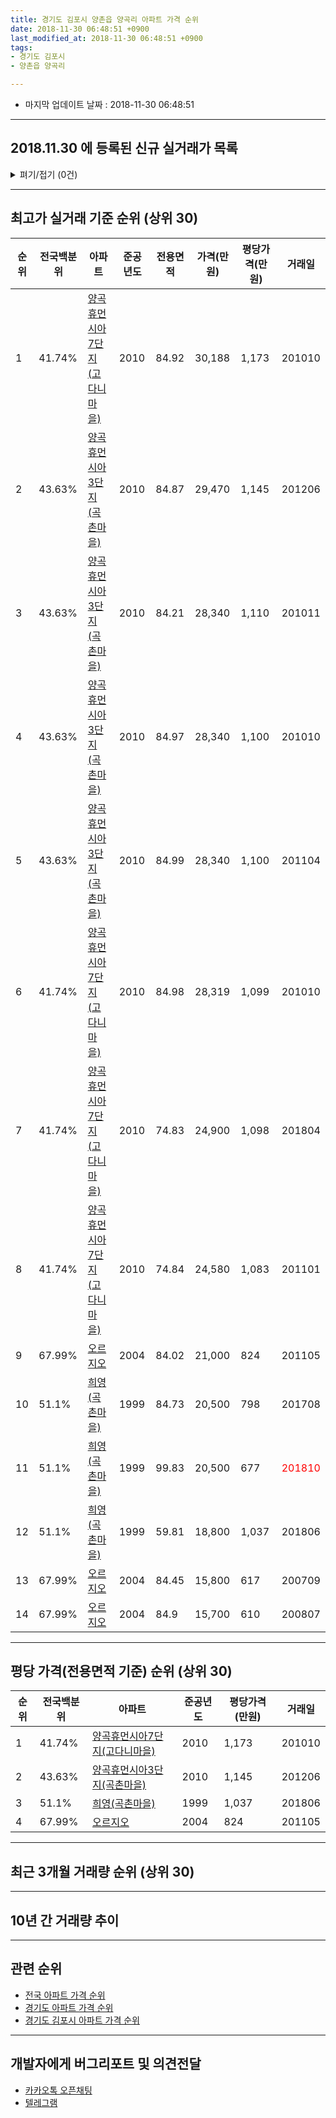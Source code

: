```yaml
---
title: 경기도 김포시 양촌읍 양곡리 아파트 가격 순위
date: 2018-11-30 06:48:51 +0900
last_modified_at: 2018-11-30 06:48:51 +0900
tags:
- 경기도 김포시
- 양촌읍 양곡리

---
```


* 마지막 업데이트 날짜 : 2018-11-30 06:48:51

---

## 2018.11.30 에 등록된 신규 실거래가 목록

<details>
<summary>펴기/접기 (0건)</summary>
<div markdown="1">

|아파트|전국백분위|준공년도|전용면적|가격(만원)|평당가격(만원)|거래일|
|---|---|---|---|---|---|---|
|없음|||||||


</div>
</details>

---

## 최고가 실거래 기준 순위 (상위 30)


|순위|전국백분위|아파트|준공년도|전용면적|가격(만원)|평당가격(만원)|거래일|
|---|---|---|---|---|---|---|---|
|1|41.74%|[양곡휴먼시아7단지(고다니마을)](https://search.naver.com/search.naver?query=%EA%B2%BD%EA%B8%B0%EB%8F%84+%EA%B9%80%ED%8F%AC%EC%8B%9C+%EC%96%91%EC%B4%8C%EC%9D%8D+%EC%96%91%EA%B3%A1%EB%A6%AC+%EC%96%91%EA%B3%A1%ED%9C%B4%EB%A8%BC%EC%8B%9C%EC%95%847%EB%8B%A8%EC%A7%80%28%EA%B3%A0%EB%8B%A4%EB%8B%88%EB%A7%88%EC%9D%84%29)|2010|84.92|30,188|1,173|201010|
|2|43.63%|[양곡휴먼시아3단지(곡촌마을)](https://search.naver.com/search.naver?query=%EA%B2%BD%EA%B8%B0%EB%8F%84+%EA%B9%80%ED%8F%AC%EC%8B%9C+%EC%96%91%EC%B4%8C%EC%9D%8D+%EC%96%91%EA%B3%A1%EB%A6%AC+%EC%96%91%EA%B3%A1%ED%9C%B4%EB%A8%BC%EC%8B%9C%EC%95%843%EB%8B%A8%EC%A7%80%28%EA%B3%A1%EC%B4%8C%EB%A7%88%EC%9D%84%29)|2010|84.87|29,470|1,145|201206|
|3|43.63%|[양곡휴먼시아3단지(곡촌마을)](https://search.naver.com/search.naver?query=%EA%B2%BD%EA%B8%B0%EB%8F%84+%EA%B9%80%ED%8F%AC%EC%8B%9C+%EC%96%91%EC%B4%8C%EC%9D%8D+%EC%96%91%EA%B3%A1%EB%A6%AC+%EC%96%91%EA%B3%A1%ED%9C%B4%EB%A8%BC%EC%8B%9C%EC%95%843%EB%8B%A8%EC%A7%80%28%EA%B3%A1%EC%B4%8C%EB%A7%88%EC%9D%84%29)|2010|84.21|28,340|1,110|201011|
|4|43.63%|[양곡휴먼시아3단지(곡촌마을)](https://search.naver.com/search.naver?query=%EA%B2%BD%EA%B8%B0%EB%8F%84+%EA%B9%80%ED%8F%AC%EC%8B%9C+%EC%96%91%EC%B4%8C%EC%9D%8D+%EC%96%91%EA%B3%A1%EB%A6%AC+%EC%96%91%EA%B3%A1%ED%9C%B4%EB%A8%BC%EC%8B%9C%EC%95%843%EB%8B%A8%EC%A7%80%28%EA%B3%A1%EC%B4%8C%EB%A7%88%EC%9D%84%29)|2010|84.97|28,340|1,100|201010|
|5|43.63%|[양곡휴먼시아3단지(곡촌마을)](https://search.naver.com/search.naver?query=%EA%B2%BD%EA%B8%B0%EB%8F%84+%EA%B9%80%ED%8F%AC%EC%8B%9C+%EC%96%91%EC%B4%8C%EC%9D%8D+%EC%96%91%EA%B3%A1%EB%A6%AC+%EC%96%91%EA%B3%A1%ED%9C%B4%EB%A8%BC%EC%8B%9C%EC%95%843%EB%8B%A8%EC%A7%80%28%EA%B3%A1%EC%B4%8C%EB%A7%88%EC%9D%84%29)|2010|84.99|28,340|1,100|201104|
|6|41.74%|[양곡휴먼시아7단지(고다니마을)](https://search.naver.com/search.naver?query=%EA%B2%BD%EA%B8%B0%EB%8F%84+%EA%B9%80%ED%8F%AC%EC%8B%9C+%EC%96%91%EC%B4%8C%EC%9D%8D+%EC%96%91%EA%B3%A1%EB%A6%AC+%EC%96%91%EA%B3%A1%ED%9C%B4%EB%A8%BC%EC%8B%9C%EC%95%847%EB%8B%A8%EC%A7%80%28%EA%B3%A0%EB%8B%A4%EB%8B%88%EB%A7%88%EC%9D%84%29)|2010|84.98|28,319|1,099|201010|
|7|41.74%|[양곡휴먼시아7단지(고다니마을)](https://search.naver.com/search.naver?query=%EA%B2%BD%EA%B8%B0%EB%8F%84+%EA%B9%80%ED%8F%AC%EC%8B%9C+%EC%96%91%EC%B4%8C%EC%9D%8D+%EC%96%91%EA%B3%A1%EB%A6%AC+%EC%96%91%EA%B3%A1%ED%9C%B4%EB%A8%BC%EC%8B%9C%EC%95%847%EB%8B%A8%EC%A7%80%28%EA%B3%A0%EB%8B%A4%EB%8B%88%EB%A7%88%EC%9D%84%29)|2010|74.83|24,900|1,098|201804|
|8|41.74%|[양곡휴먼시아7단지(고다니마을)](https://search.naver.com/search.naver?query=%EA%B2%BD%EA%B8%B0%EB%8F%84+%EA%B9%80%ED%8F%AC%EC%8B%9C+%EC%96%91%EC%B4%8C%EC%9D%8D+%EC%96%91%EA%B3%A1%EB%A6%AC+%EC%96%91%EA%B3%A1%ED%9C%B4%EB%A8%BC%EC%8B%9C%EC%95%847%EB%8B%A8%EC%A7%80%28%EA%B3%A0%EB%8B%A4%EB%8B%88%EB%A7%88%EC%9D%84%29)|2010|74.84|24,580|1,083|201101|
|9|67.99%|[오르지오](https://search.naver.com/search.naver?query=%EA%B2%BD%EA%B8%B0%EB%8F%84+%EA%B9%80%ED%8F%AC%EC%8B%9C+%EC%96%91%EC%B4%8C%EC%9D%8D+%EC%96%91%EA%B3%A1%EB%A6%AC+%EC%98%A4%EB%A5%B4%EC%A7%80%EC%98%A4)|2004|84.02|21,000|824|201105|
|10|51.1%|[희영(곡촌마을)](https://search.naver.com/search.naver?query=%EA%B2%BD%EA%B8%B0%EB%8F%84+%EA%B9%80%ED%8F%AC%EC%8B%9C+%EC%96%91%EC%B4%8C%EC%9D%8D+%EC%96%91%EA%B3%A1%EB%A6%AC+%ED%9D%AC%EC%98%81%28%EA%B3%A1%EC%B4%8C%EB%A7%88%EC%9D%84%29)|1999|84.73|20,500|798|201708|
|11|51.1%|[희영(곡촌마을)](https://search.naver.com/search.naver?query=%EA%B2%BD%EA%B8%B0%EB%8F%84+%EA%B9%80%ED%8F%AC%EC%8B%9C+%EC%96%91%EC%B4%8C%EC%9D%8D+%EC%96%91%EA%B3%A1%EB%A6%AC+%ED%9D%AC%EC%98%81%28%EA%B3%A1%EC%B4%8C%EB%A7%88%EC%9D%84%29)|1999|99.83|20,500|677|<span style="color:red">201810</span>|
|12|51.1%|[희영(곡촌마을)](https://search.naver.com/search.naver?query=%EA%B2%BD%EA%B8%B0%EB%8F%84+%EA%B9%80%ED%8F%AC%EC%8B%9C+%EC%96%91%EC%B4%8C%EC%9D%8D+%EC%96%91%EA%B3%A1%EB%A6%AC+%ED%9D%AC%EC%98%81%28%EA%B3%A1%EC%B4%8C%EB%A7%88%EC%9D%84%29)|1999|59.81|18,800|1,037|201806|
|13|67.99%|[오르지오](https://search.naver.com/search.naver?query=%EA%B2%BD%EA%B8%B0%EB%8F%84+%EA%B9%80%ED%8F%AC%EC%8B%9C+%EC%96%91%EC%B4%8C%EC%9D%8D+%EC%96%91%EA%B3%A1%EB%A6%AC+%EC%98%A4%EB%A5%B4%EC%A7%80%EC%98%A4)|2004|84.45|15,800|617|200709|
|14|67.99%|[오르지오](https://search.naver.com/search.naver?query=%EA%B2%BD%EA%B8%B0%EB%8F%84+%EA%B9%80%ED%8F%AC%EC%8B%9C+%EC%96%91%EC%B4%8C%EC%9D%8D+%EC%96%91%EA%B3%A1%EB%A6%AC+%EC%98%A4%EB%A5%B4%EC%A7%80%EC%98%A4)|2004|84.9|15,700|610|200807|


---

## 평당 가격(전용면적 기준) 순위 (상위 30)


|순위|전국백분위|아파트|준공년도|평당가격(만원)|거래일|
|---|---|---|---|---|---|
|1|41.74%|[양곡휴먼시아7단지(고다니마을)](https://search.naver.com/search.naver?query=%EA%B2%BD%EA%B8%B0%EB%8F%84+%EA%B9%80%ED%8F%AC%EC%8B%9C+%EC%96%91%EC%B4%8C%EC%9D%8D+%EC%96%91%EA%B3%A1%EB%A6%AC+%EC%96%91%EA%B3%A1%ED%9C%B4%EB%A8%BC%EC%8B%9C%EC%95%847%EB%8B%A8%EC%A7%80%28%EA%B3%A0%EB%8B%A4%EB%8B%88%EB%A7%88%EC%9D%84%29)|2010|1,173|201010|
|2|43.63%|[양곡휴먼시아3단지(곡촌마을)](https://search.naver.com/search.naver?query=%EA%B2%BD%EA%B8%B0%EB%8F%84+%EA%B9%80%ED%8F%AC%EC%8B%9C+%EC%96%91%EC%B4%8C%EC%9D%8D+%EC%96%91%EA%B3%A1%EB%A6%AC+%EC%96%91%EA%B3%A1%ED%9C%B4%EB%A8%BC%EC%8B%9C%EC%95%843%EB%8B%A8%EC%A7%80%28%EA%B3%A1%EC%B4%8C%EB%A7%88%EC%9D%84%29)|2010|1,145|201206|
|3|51.1%|[희영(곡촌마을)](https://search.naver.com/search.naver?query=%EA%B2%BD%EA%B8%B0%EB%8F%84+%EA%B9%80%ED%8F%AC%EC%8B%9C+%EC%96%91%EC%B4%8C%EC%9D%8D+%EC%96%91%EA%B3%A1%EB%A6%AC+%ED%9D%AC%EC%98%81%28%EA%B3%A1%EC%B4%8C%EB%A7%88%EC%9D%84%29)|1999|1,037|201806|
|4|67.99%|[오르지오](https://search.naver.com/search.naver?query=%EA%B2%BD%EA%B8%B0%EB%8F%84+%EA%B9%80%ED%8F%AC%EC%8B%9C+%EC%96%91%EC%B4%8C%EC%9D%8D+%EC%96%91%EA%B3%A1%EB%A6%AC+%EC%98%A4%EB%A5%B4%EC%A7%80%EC%98%A4)|2004|824|201105|


---

## 최근 3개월 거래량 순위 (상위 30)


<div style="width:100%;">
    <canvas id="deal_count_ranking" height="250"></canvas>
</div>


<script>
new Chart(document.getElementById("deal_count_ranking"), {
    type: 'horizontalBar',
    data: {
        labels: ['양곡휴먼시아7단지(고다니마을)', '양곡휴먼시아3단지(곡촌마을)', '희영(곡촌마을)', '오르지오'],
        datasets: [{
            label: '실거래 수',
            data: [9, 7, 5, 1],
            borderColor: "rgba(255, 0, 128, 1)",
            backgroundColor: "rgba(255, 0, 128, 0.5)",
            fill: false,
        }]
    },
    options: {
        responsive: true,
        title: {
            display: true,
            text: '최근 3개월 거래량 순위'
        },
        tooltips: {
            mode: 'index',
            intersect: false,
            callbacks: {
                title: function(tooltipItems, data) {
                    return "실거래 수:";
                },
                label: function(tooltipItem, data) {
                    return data.labels[tooltipItem.index] + ": " + tooltipItem.xLabel;
                }
            }
        },
        hover: {
            mode: 'nearest',
            intersect: true
        },
        scales: {
            xAxes: [{
                display: true,
                scaleLabel: {
                    display: true,
                    labelString: '실거래 수'
                },
                ticks: {
                    suggestedMin: 0,
                }
            }],
            yAxes: [{
                display: true,
                ticks: {
                    autoSkip: false,
                    callback: function(value, index, values) {
                        if (value.length > 15)
                            return value.substr(0, 13) + "...";
                        else
                            return value;
                    }
                },
                scaleLabel: {
                    display: false,
                }
            }]
        }
    }
});

</script>


---

## 10년 간 거래량 추이


<div style="width:100%;">
    <canvas id="deal_progress" height="250"></canvas>
</div>

<script>
new Chart(document.getElementById("deal_progress"), {
    type: 'line',
    data: {
        labels: ['200811','200812','200901','200902','200903','200904','200905','200906','200907','200908','200909','200910','200911','200912','201001','201002','201003','201004','201005','201006','201007','201008','201009','201010','201011','201012','201101','201102','201103','201104','201105','201106','201107','201108','201109','201110','201111','201112','201201','201202','201203','201204','201205','201206','201207','201208','201209','201210','201211','201212','201301','201302','201303','201304','201305','201306','201307','201308','201309','201310','201311','201312','201401','201402','201403','201404','201405','201406','201407','201408','201409','201410','201411','201412','201501','201502','201503','201504','201505','201506','201507','201508','201509','201510','201511','201512','201601','201602','201603','201604','201605','201606','201607','201608','201609','201610','201611','201612','201701','201702','201703','201704','201705','201706','201707','201708','201709','201710','201711','201712','201801','201802','201803','201804','201805','201806','201807','201808','201809','201810','201811'],
        datasets: [{
            label: '실거래 수',
            pointRadius: 1,
            data: [0, 0, 1, 5, 1, 1, 2, 0, 1, 0, 2, 2, 0, 0, 2, 1, 0, 0, 0, 0, 2, 1, 4, 7, 6, 7, 3, 3, 5, 3, 2, 1, 2, 1, 1, 0, 3, 1, 2, 2, 3, 5, 2, 5, 2, 0, 4, 4, 5, 3, 1, 4, 1, 0, 6, 2, 2, 3, 3, 3, 5, 6, 1, 3, 4, 5, 3, 5, 2, 5, 3, 9, 2, 2, 7, 5, 16, 15, 11, 7, 10, 10, 16, 25, 20, 8, 9, 8, 7, 6, 8, 9, 8, 9, 4, 6, 6, 7, 5, 3, 5, 3, 7, 10, 5, 13, 5, 6, 6, 4, 2, 6, 4, 7, 1, 2, 4, 4, 10, 10, 2],
            borderColor: "rgba(255, 201, 14, 1)",
            backgroundColor: "rgba(255, 201, 14, 0.5)",
            fill: true,
        }]
    },
    options: {
        responsive: true,
        title: {
            display: true,
            text: '10년간 거래량 추이'
        },
        tooltips: {
            mode: 'index',
            intersect: false,
        },
        hover: {
            mode: 'nearest',
            intersect: true
        },
        scales: {
            xAxes: [{
                display: true,
                scaleLabel: {
                    display: true,
                    labelString: '년/월'
                }
            }],
            yAxes: [{
                display: true,
                ticks: {
                    suggestedMin: 0,
                },
                scaleLabel: {
                    display: true,
                    labelString: '실거래 수'
                }
            }]
        }
    }
});

</script>


---

## 관련 순위

- [전국 아파트 가격 순위](https://inasie.github.io/apt-ranking/전국)
- [경기도 아파트 가격 순위](https://inasie.github.io/apt-ranking/경기도)
- [경기도 김포시 아파트 가격 순위](https://inasie.github.io/apt-ranking/경기도-김포시)


---

## 개발자에게 버그리포트 및 의견전달

- [카카오톡 오픈채팅](https://open.kakao.com/o/gLJUAP4)
- [텔레그램](https://t.me/inasie)

